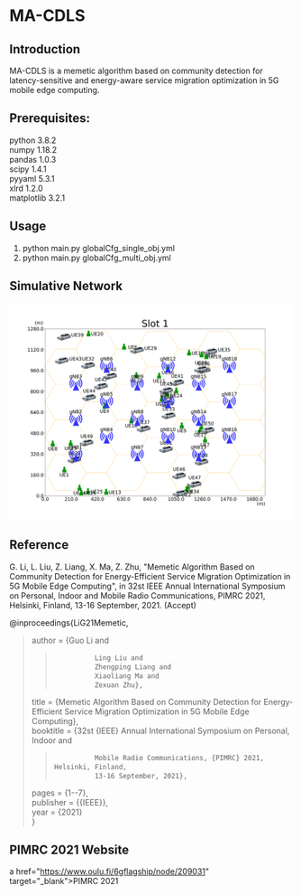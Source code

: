 # MA-CDLS


## Introduction
MA-CDLS is a memetic algorithm based on community detection for latency-sensitive and energy-aware service migration optimization in 5G mobile edge computing.

## Prerequisites:
python 3.8.2  
numpy 1.18.2  
pandas 1.0.3  
scipy 1.4.1  
pyyaml 5.3.1  
xlrd 1.2.0  
matplotlib 3.2.1  

## Usage
1. python main.py globalCfg_single_obj.yml  
2. python main.py globalCfg_multi_obj.yml  

## Simulative Network
<img src="data/SN2/Slot%201.png" width="800" /><br/>

## Reference
G. Li, L. Liu, Z. Liang, X. Ma, Z. Zhu, "Memetic Algorithm Based on Community Detection for Energy-Efficient Service Migration Optimization in 5G Mobile Edge Computing", in 32st IEEE Annual International Symposium on Personal, Indoor and Mobile Radio Communications, PIMRC 2021, Helsinki, Finland, 13-16 September, 2021. (Accept)

@inproceedings{LiG21Memetic,  
>  author    = {Guo Li and  
>>               Ling Liu and  
>>               Zhengping Liang and  
>>               Xiaoliang Ma and  
>>               Zexuan Zhu},  
>  title     = {Memetic Algorithm Based on Community Detection for Energy-Efficient Service Migration Optimization in 5G Mobile Edge Computing},  
>  booktitle = {32st {IEEE} Annual International Symposium on Personal, Indoor and
>>               Mobile Radio Communications, {PIMRC} 2021, Helsinki, Finland,
>>               13-16 September, 2021},  
>  pages     = {1--7},  
>  publisher = {{IEEE}},  
>  year      = {2021}  
}  

## PIMRC 2021 Website
a href="https://www.oulu.fi/6gflagship/node/209031" target="_blank">PIMRC 2021</a>